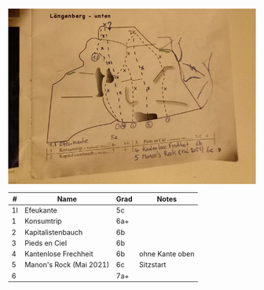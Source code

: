 ![](laengenberg-unten.jpg)

| #    | Name                    | Grad | Notes           |
| ---- | ----------------------- | ---- | --------------- |
| 1l   | Efeukante               | 5c   |                 |
| 1    | Konsumtrip              | 6a+  |                 |
| 2    | Kapitalistenbauch       | 6b   |                 |
| 3    | Pieds en Ciel           | 6b   |                 |
| 4    | Kantenlose Frechheit    | 6b   | ohne Kante oben |
| 5    | Manon's Rock (Mai 2021) | 6c   | Sitzstart       |
| 6    |                         | 7a+  |                 |
